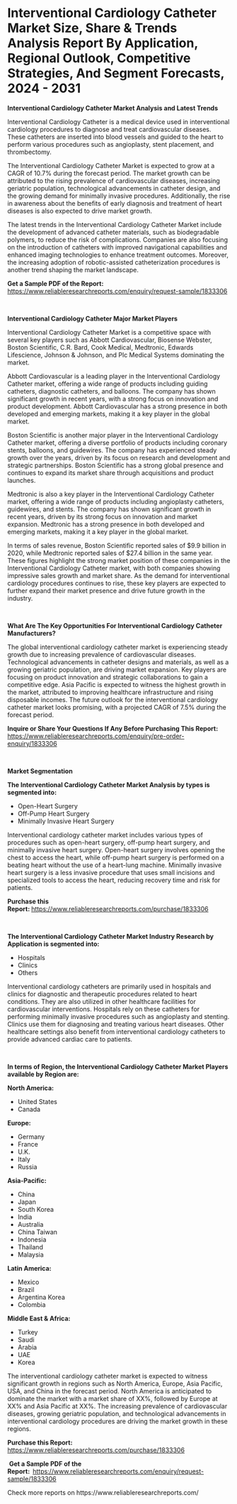 <p><h1>Interventional Cardiology Catheter Market Size, Share & Trends Analysis Report By Application, Regional Outlook, Competitive Strategies, And Segment Forecasts, 2024 - 2031</h1></p><p><strong>Interventional Cardiology Catheter Market Analysis and Latest Trends</strong></p>
<p><p>Interventional Cardiology Catheter is a medical device used in interventional cardiology procedures to diagnose and treat cardiovascular diseases. These catheters are inserted into blood vessels and guided to the heart to perform various procedures such as angioplasty, stent placement, and thrombectomy.</p><p>The Interventional Cardiology Catheter Market is expected to grow at a CAGR of 10.7% during the forecast period. The market growth can be attributed to the rising prevalence of cardiovascular diseases, increasing geriatric population, technological advancements in catheter design, and the growing demand for minimally invasive procedures. Additionally, the rise in awareness about the benefits of early diagnosis and treatment of heart diseases is also expected to drive market growth.</p><p>The latest trends in the Interventional Cardiology Catheter Market include the development of advanced catheter materials, such as biodegradable polymers, to reduce the risk of complications. Companies are also focusing on the introduction of catheters with improved navigational capabilities and enhanced imaging technologies to enhance treatment outcomes. Moreover, the increasing adoption of robotic-assisted catheterization procedures is another trend shaping the market landscape.</p></p>
<p><strong>Get a Sample PDF of the Report:&nbsp;</strong> <a href="https://www.reliableresearchreports.com/enquiry/request-sample/1833306">https://www.reliableresearchreports.com/enquiry/request-sample/1833306</a></p>
<p>&nbsp;</p>
<p><strong>Interventional Cardiology Catheter Major Market Players</strong></p>
<p><p>Interventional Cardiology Catheter Market is a competitive space with several key players such as Abbott Cardiovascular, Biosense Webster, Boston Scientific, C.R. Bard, Cook Medical, Medtronic, Edwards Lifescience, Johnson & Johnson, and Plc Medical Systems dominating the market.</p><p>Abbott Cardiovascular is a leading player in the Interventional Cardiology Catheter market, offering a wide range of products including guiding catheters, diagnostic catheters, and balloons. The company has shown significant growth in recent years, with a strong focus on innovation and product development. Abbott Cardiovascular has a strong presence in both developed and emerging markets, making it a key player in the global market.</p><p>Boston Scientific is another major player in the Interventional Cardiology Catheter market, offering a diverse portfolio of products including coronary stents, balloons, and guidewires. The company has experienced steady growth over the years, driven by its focus on research and development and strategic partnerships. Boston Scientific has a strong global presence and continues to expand its market share through acquisitions and product launches.</p><p>Medtronic is also a key player in the Interventional Cardiology Catheter market, offering a wide range of products including angioplasty catheters, guidewires, and stents. The company has shown significant growth in recent years, driven by its strong focus on innovation and market expansion. Medtronic has a strong presence in both developed and emerging markets, making it a key player in the global market.</p><p>In terms of sales revenue, Boston Scientific reported sales of $9.9 billion in 2020, while Medtronic reported sales of $27.4 billion in the same year. These figures highlight the strong market position of these companies in the Interventional Cardiology Catheter market, with both companies showing impressive sales growth and market share. As the demand for interventional cardiology procedures continues to rise, these key players are expected to further expand their market presence and drive future growth in the industry.</p></p>
<p>&nbsp;</p>
<p><strong>What Are The Key Opportunities For Interventional Cardiology Catheter Manufacturers?</strong></p>
<p><p>The global interventional cardiology catheter market is experiencing steady growth due to increasing prevalence of cardiovascular diseases. Technological advancements in catheter designs and materials, as well as a growing geriatric population, are driving market expansion. Key players are focusing on product innovation and strategic collaborations to gain a competitive edge. Asia Pacific is expected to witness the highest growth in the market, attributed to improving healthcare infrastructure and rising disposable incomes. The future outlook for the interventional cardiology catheter market looks promising, with a projected CAGR of 7.5% during the forecast period.</p></p>
<p><strong>Inquire or Share Your Questions If Any Before Purchasing This Report:</strong> <a href="https://www.reliableresearchreports.com/enquiry/pre-order-enquiry/1833306">https://www.reliableresearchreports.com/enquiry/pre-order-enquiry/1833306</a></p>
<p>&nbsp;</p>
<p><strong>Market Segmentation</strong></p>
<p><strong>The Interventional Cardiology Catheter Market Analysis by types is segmented into:</strong></p>
<p><ul><li>Open-Heart Surgery</li><li>Off-Pump Heart Surgery</li><li>Minimally Invasive Heart Surgery</li></ul></p>
<p><p>Interventional cardiology catheter market includes various types of procedures such as open-heart surgery, off-pump heart surgery, and minimally invasive heart surgery. Open-heart surgery involves opening the chest to access the heart, while off-pump heart surgery is performed on a beating heart without the use of a heart-lung machine. Minimally invasive heart surgery is a less invasive procedure that uses small incisions and specialized tools to access the heart, reducing recovery time and risk for patients.</p></p>
<p><strong>Purchase this Report:&nbsp;</strong><a href="https://www.reliableresearchreports.com/purchase/1833306">https://www.reliableresearchreports.com/purchase/1833306</a></p>
<p>&nbsp;</p>
<p><strong>The Interventional Cardiology Catheter Market Industry Research by Application is segmented into:</strong></p>
<p><ul><li>Hospitals</li><li>Clinics</li><li>Others</li></ul></p>
<p><p>Interventional cardiology catheters are primarily used in hospitals and clinics for diagnostic and therapeutic procedures related to heart conditions. They are also utilized in other healthcare facilities for cardiovascular interventions. Hospitals rely on these catheters for performing minimally invasive procedures such as angioplasty and stenting. Clinics use them for diagnosing and treating various heart diseases. Other healthcare settings also benefit from interventional cardiology catheters to provide advanced cardiac care to patients.</p></p>
<p>&nbsp;</p>
<p><strong>In terms of Region, the Interventional Cardiology Catheter Market Players available by Region are:</strong></p>
<p>
    <p> <strong> North America: </strong>
        <ul>
            <li>United States</li>
            <li>Canada</li>
        </ul>
        </p> 
    <p> <strong> Europe: </strong>
        <ul>
            <li>Germany</li>
            <li>France</li>
            <li>U.K.</li>
            <li>Italy</li>
            <li>Russia</li>
        </ul>
        </p> 
    <p> <strong> Asia-Pacific: </strong>
        <ul>
            <li>China</li>
            <li>Japan</li>
            <li>South Korea</li>
            <li>India</li>
            <li>Australia</li>
            <li>China Taiwan</li>
            <li>Indonesia</li>
            <li>Thailand</li>
            <li>Malaysia</li>
        </ul>
        </p> 
    <p> <strong> Latin America: </strong>
        <ul>
            <li>Mexico</li>
            <li>Brazil</li>
            <li>Argentina Korea</li>
            <li>Colombia</li>
        </ul>
        </p> 
    <p> <strong> Middle East & Africa: </strong>
        <ul>
            <li>Turkey</li>
            <li>Saudi</li>
            <li>Arabia</li>
            <li>UAE</li>
            <li>Korea</li>
        </ul>
    </p>
    </p>
<p><p>The interventional cardiology catheter market is expected to witness significant growth in regions such as North America, Europe, Asia Pacific, USA, and China in the forecast period. North America is anticipated to dominate the market with a market share of XX%, followed by Europe at XX% and Asia Pacific at XX%. The increasing prevalence of cardiovascular diseases, growing geriatric population, and technological advancements in interventional cardiology procedures are driving the market growth in these regions.</p></p>
<p><strong>Purchase this Report: </strong><a href="https://www.reliableresearchreports.com/purchase/1833306">https://www.reliableresearchreports.com/purchase/1833306</a></p>
<p>&nbsp;<strong>Get a Sample PDF of the Report:&nbsp;&nbsp;</strong><a href="https://www.reliableresearchreports.com/enquiry/request-sample/1833306">https://www.reliableresearchreports.com/enquiry/request-sample/1833306</a></p>
<p><strong></strong></p>
<p>Check more reports on https://www.reliableresearchreports.com/</p>